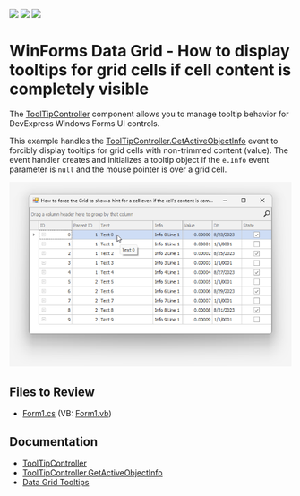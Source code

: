 <!-- default badges list -->
![](https://img.shields.io/endpoint?url=https://codecentral.devexpress.com/api/v1/VersionRange/128631935/13.1.4%2B)
[![](https://img.shields.io/badge/Open_in_DevExpress_Support_Center-FF7200?style=flat-square&logo=DevExpress&logoColor=white)](https://supportcenter.devexpress.com/ticket/details/E714)
[![](https://img.shields.io/badge/📖_How_to_use_DevExpress_Examples-e9f6fc?style=flat-square)](https://docs.devexpress.com/GeneralInformation/403183)
<!-- default badges end -->

# WinForms Data Grid - How to display tooltips for grid cells if cell content is completely visible

The [ToolTipController](https://docs.devexpress.com/WindowsForms/DevExpress.Utils.ToolTipController) component allows you to manage tooltip behavior for DevExpress Windows Forms UI controls. 

This example handles the [ToolTipController.GetActiveObjectInfo](https://docs.devexpress.com/WindowsForms/DevExpress.Utils.ToolTipController.GetActiveObjectInfo) event to forcibly display tooltips for grid cells with non-trimmed content (value). The event handler creates and initializes a tooltip object if the `e.Info` event parameter is `null` and the mouse pointer is over a grid cell.

![Display Tooltips for WinForms Data Grid Cells](https://github.com/DevExpress-Examples/winforms-grid-forcibly-show-cell-tooltips/blob/13.1.4%2B/media/winforms-grid-tooltips.png)

<!-- default file list -->
## Files to Review
* [Form1.cs](./CS/AlwaysShowCellHints/Form1.cs) (VB: [Form1.vb](./VB/AlwaysShowCellHints/Form1.vb))
<!-- default file list end -->

## Documentation
* [ToolTipController](https://docs.devexpress.com/WindowsForms/DevExpress.Utils.ToolTipController)
* [ToolTipController.GetActiveObjectInfo](https://docs.devexpress.com/WindowsForms/DevExpress.Utils.ToolTipController.GetActiveObjectInfo)
* [Data Grid Tooltips](https://docs.devexpress.com/WindowsForms/3512/controls-and-libraries/data-grid/data-grid-tooltips)
